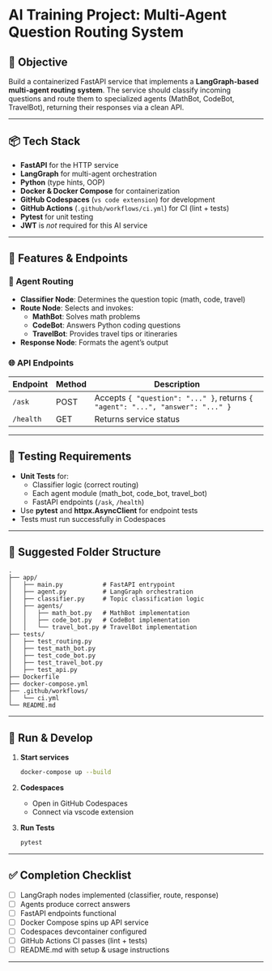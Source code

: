 # AI Training Project: Multi-Agent Question Routing System

## 🎯 Objective

Build a containerized FastAPI service that implements a **LangGraph-based multi-agent routing system**. The service should classify incoming questions and route them to specialized agents (MathBot, CodeBot, TravelBot), returning their responses via a clean API.

---

## 📦 Tech Stack

- **FastAPI** for the HTTP service  
- **LangGraph** for multi-agent orchestration  
- **Python** (type hints, OOP)  
- **Docker & Docker Compose** for containerization  
- **GitHub Codespaces** (`vs code extension`) for development  
- **GitHub Actions** (`.github/workflows/ci.yml`) for CI (lint + tests)  
- **Pytest** for unit testing  
- **JWT** is *not* required for this AI service

---

## 🔧 Features & Endpoints

### 🤖 Agent Routing

- **Classifier Node**: Determines the question topic (math, code, travel)  
- **Route Node**: Selects and invokes:
  - **MathBot**: Solves math problems  
  - **CodeBot**: Answers Python coding questions  
  - **TravelBot**: Provides travel tips or itineraries  
- **Response Node**: Formats the agent’s output

### 🌐 API Endpoints

| Endpoint    | Method | Description                          |
|-------------|--------|--------------------------------------|
| `/ask`      | POST   | Accepts `{ "question": "..." }`, returns `{ "agent": "...", "answer": "..." }` |
| `/health`   | GET    | Returns service status               |

---

## 🧪 Testing Requirements

- **Unit Tests** for:
  - Classifier logic (correct routing)
  - Each agent module (math_bot, code_bot, travel_bot)
  - FastAPI endpoints (`/ask`, `/health`)
- Use **pytest** and **httpx.AsyncClient** for endpoint tests
- Tests must run successfully in Codespaces

---

## 📁 Suggested Folder Structure

```
.
├── app/
│   ├── main.py           # FastAPI entrypoint
│   ├── agent.py          # LangGraph orchestration
│   ├── classifier.py     # Topic classification logic
│   ├── agents/
│   │   ├── math_bot.py   # MathBot implementation
│   │   ├── code_bot.py   # CodeBot implementation
│   │   └── travel_bot.py # TravelBot implementation
├── tests/
│   ├── test_routing.py
│   ├── test_math_bot.py
│   ├── test_code_bot.py
│   ├── test_travel_bot.py
│   ├── test_api.py
├── Dockerfile
├── docker-compose.yml
├── .github/workflows/
│   └── ci.yml
└── README.md
```

---

## 🚀 Run & Develop

1. **Start services**  
   ```bash
   docker-compose up --build
   ```

2. **Codespaces**  
   - Open in GitHub Codespaces
   - Connect via vscode extension 

3. **Run Tests**  
   ```bash
   pytest
   ```

---

## ✅ Completion Checklist

- [ ] LangGraph nodes implemented (classifier, route, response)  
- [ ] Agents produce correct answers  
- [ ] FastAPI endpoints functional  
- [ ] Docker Compose spins up API service  
- [ ] Codespaces devcontainer configured  
- [ ] GitHub Actions CI passes (lint + tests)  
- [ ] README.md with setup & usage instructions  

---